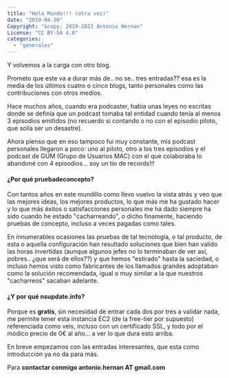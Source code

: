 ```yaml
---
title: "Hola Mundo!!! (otra vez)"
date: "2019-04-30"
Copyright: "&copy; 2019-2023 Antonio Hernan"
License: "CC BY-SA 4.0"
categories: 
  - "generales"
---
```


Y volvemos a la carga con otro blog.

Prometo que este va a durar más de.. no se.. tres entradas?? esa es la media de los últimos cuatro o cinco blogs, tanto personales como las contribuciones con otros medios.

Hace muchos años, cuando era podcaster, había unas leyes no escritas donde se definía que un podcast tomaba tal entidad cuando tenía al menos 3 episodios emitidos (no recuerdo si contando o no con el episodio piloto, que solía ser un desastre).

Ahora pienso que en eso tampoco fui muy constante, mis podcast personales llegaron a poco: uno al piloto, otro a los tres episodios y el podcast de GUM (Grupo de Usuarios MAC) con el que colaboraba lo abandoné con 4 episodios... soy un tío de records!!!

#### ¿Por qué **pruebadeconcepto**?

Con tantos años en este mundillo como llevo vuelvo la vista atrás y veo que las mejores ideas, los mejores productos, lo que más me ha gustado hacer y lo que más éxitos o satisfacciones personales me ha dado siempre ha sido cuando he estado "cacharreando", o dicho finamente, haciendo pruebas de concepto, incluso a veces pagadas como tales.

En innumerables ocasiones las pruebas de tal tecnología, o tal producto, de esta o aquella configuración han resultado soluciones que bien han valido las horas invertidas (aunque algunos jefes no lo terminaban de ver así, pobres.. ¿que será de ellos??) y que hemos "estirado" hasta la saciedad, o incluso hemos visto como fabricantes de los llamados grandes adoptaban como la solución recomendada, igual o muy similar a la que nuestros "cacharreos" sacaban adelante.

#### ¿Y por qué nsupdate.info?

Porque es **gratis**, sin necesidad de entrar cada dos por tres a validar nada, me permite tener esta instancia EC2 (de la free-tier por supuesto) referenciada como veis, incluso con un certificado SSL, y todo por el módico precio de 0€ al año... a ver lo que dura esto arriba.

En breve empezamos con las entradas interesantes, que esta como introducción ya no da para más.

Para **contactar conmigo antonio.hernan AT gmail.com**
